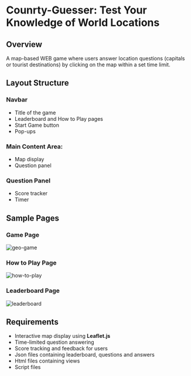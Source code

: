 # Counrty-Guesser: Test Your Knowledge of World Locations

## Overview
A map-based WEB game where users answer location questions (capitals or tourist destinations) by clicking on the map within a set time limit.

## Layout Structure
### Navbar
- Title of the game
- Leaderboard and How to Play pages
- Start Game button
- Pop-ups
### Main Content Area:
- Map display
- Question panel
### Question Panel
- Score tracker
- Timer

## Sample Pages
### Game Page
![geo-game](https://github.com/user-attachments/assets/b47d3a28-4902-4d2f-8b68-8690deb20367)
###  How to Play Page
![how-to-play](https://github.com/user-attachments/assets/2d5cd1d6-2597-4540-9709-4ba7240d6c24)
### Leaderboard Page
![leaderboard](https://github.com/user-attachments/assets/fccc3ab6-ecd2-45fc-976a-3256a911508b)

## Requirements
- Interactive map display using **Leaflet.js**
- Time-limited question answering
- Score tracking and feedback for users
- Json files containing leaderboard, questions and answers
- Html files containing views
- Script files

